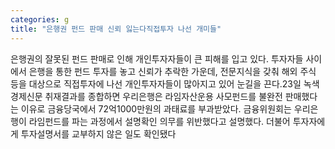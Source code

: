 ```yaml
---
categories: g
title: "은행권 펀드 판매 신뢰 잃는다직접투자 나선 개미들"
---
```

은행권의 잘못된 펀드 판매로 인해 개인투자자들이 큰 피해를 입고 있다. 투자자들 사이에서 은행을 통한 펀드 투자를 놓고 신뢰가 추락한 가운데, 전문지식을 갖춰 해외 주식 등을 대상으로 직접투자에 나선 개인투자자들이 많아지고 있어 눈길을 끈다.23일 녹색경제신문 취재결과를 종합하면 우리은행은 라임자산운용 사모펀드를 불완전 판매했다는 이유로 금융당국에서 72억1000만원의 과태료를 부과받았다. 금융위원회는 우리은행이 라임펀드를 파는 과정에서 설명확인 의무를 위반했다고 설명했다. 더불어 투자자에게 투자설명서를 교부하지 않은 일도 확인됐다